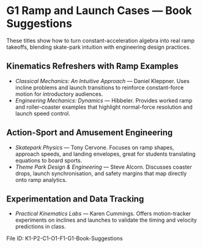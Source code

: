 # G1 Ramp and Launch Cases — Book Suggestions

These titles show how to turn constant-acceleration algebra into real ramp takeoffs, blending skate-park intuition with engineering design practices.

## Kinematics Refreshers with Ramp Examples
- *Classical Mechanics: An Intuitive Approach* — Daniel Kleppner. Uses incline problems and launch transitions to reinforce constant-force motion for introductory audiences.
- *Engineering Mechanics: Dynamics* — Hibbeler. Provides worked ramp and roller-coaster examples that highlight normal-force resolution and launch speed control.

## Action-Sport and Amusement Engineering
- *Skatepark Physics* — Tony Cervone. Focuses on ramp shapes, approach speeds, and landing envelopes, great for students translating equations to board sports.
- *Theme Park Design & Engineering* — Steve Alcorn. Discusses coaster drops, launch synchronisation, and safety margins that map directly onto ramp analytics.

## Experimentation and Data Tracking
- *Practical Kinematics Labs* — Karen Cummings. Offers motion-tracker experiments on inclines and launches to validate the timing and velocity predictions in class.

File ID: K1-P2-C1-O1-F1-G1-Book-Suggestions

